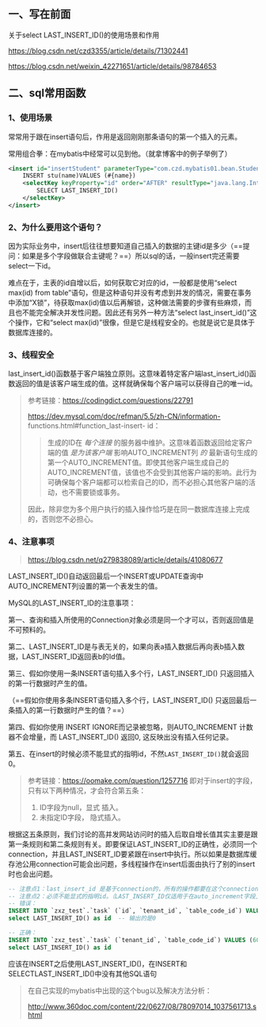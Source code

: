 ## 一、写在前面

关于select LAST_INSERT_ID()的使用场景和作用

https://blog.csdn.net/czd3355/article/details/71302441

https://blog.csdn.net/weixin_42271651/article/details/98784653



## 二、sql常用函数

### 1、使用场景

常常用于跟在insert语句后，作用是返回刚刚那条语句的第一个插入的元素。

常用组合拳：在mybatis中经常可以见到他。（就拿博客中的例子举例了）

```xml
<insert id="insertStudent" parameterType="com.czd.mybatis01.bean.Student">
    INSERT stu(name)VALUES (#{name})
    <selectKey keyProperty="id" order="AFTER" resultType="java.lang.Integer">
        SELECT LAST_INSERT_ID()
    </selectKey>
</insert>
```

### 2、为什么要用这个语句？

因为实际业务中，insert后往往想要知道自己插入的数据的主键id是多少（==提问：如果是多个字段做联合主键呢？==）所以sql的话，一般insert完还需要select一下id。

难点在于，主表的id自增以后，如何获取它对应的id，一般都是使用“select max(id) from table”语句，但是这种语句并没有考虑到并发的情况，需要在事务中添加“X锁”，待获取max(id)值以后再解锁，这种做法需要的步骤有些麻烦，而且也不能完全解决并发性问题。因此还有另外一种方法“select last_insert_id()”这个操作，它和“select max(id)”很像，但是它是线程安全的。也就是说它是具体于数据库连接的。

### 3、线程安全

last_insert_id()函数基于客户端独立原则。这意味着特定客户端last_insert_id()函数返回的值是该客户端生成的值。这样就确保每个客户端可以获得自己的唯一id。

> 参考链接：https://codingdict.com/questions/22791
>
> https://dev.mysql.com/doc/refman/5.5/zh-CN/information-
> functions.html#function_last-insert-
> id：
>
> > 生成的ID在 *每个连接* 的服务器中维护。这意味着函数返回给定客户端的值 *是为该客户端* 影响AUTO_INCREMENT列 *的*
> > 最新语句生成的第一个AUTO_INCREMENT值。即使其他客户端生成自己的AUTO_INCREMENT值，该值也不会受到其他客户端的影响。此行为可确保每个客户端都可以检索自己的ID，而不必担心其他客户端的活动，也不需要锁或事务。
>
> 因此，除非您为多个用户执行的插入操作恰巧是在同一数据库连接上完成的，否则您不必担心。

### 4、注意事项

> https://blog.csdn.net/q279838089/article/details/41080677

LAST_INSERT_ID()自动返回最后一个INSERT或UPDATE查询中AUTO_INCREMENT列设置的第一个表发生的值。

MySQL的LAST_INSERT_ID的注意事项：
 

第一、查询和插入所使用的Connection对象必须是同一个才可以，否则返回值是不可预料的。

第二、LAST_INSERT_ID是与表无关的，如果向表a插入数据后再向表b插入数据，LAST_INSERT_ID返回表b的Id值。  

第三、假如你使用一条INSERT语句插入多个行，LAST_INSERT_ID() 只返回插入的第一行数据时产生的值。

（==假如你使用多条INSERT语句插入多个行，LAST_INSERT_ID() 只返回最后一条插入的第一行数据时产生的值？==）

第四、假如你使用 INSERT IGNORE而记录被忽略，则AUTO_INCREMENT 计数器不会增量，而 LAST_INSERT_ID() 返回0, 这反映出没有插入任何记录。

 第五、在insert的时候必须不能显式的指明id，不然`LAST_INSERT_ID()`就会返回0。

> 参考链接：https://oomake.com/question/1257716
> 即对于insert的字段，只有以下两种情况，才会符合第五条： 
>
> 1. ID字段为null，显式 插入。
> 2. 未指定ID字段， 隐式插入。

根据这五条原则，我们讨论的高并发网站访问时的插入后取自增长值其实主要是跟第一条规则和第二条规则有关。即要保证LAST_INSERT_ID的正确性，必须同一个connection，并且LAST_INSERT_ID要紧跟在insert中执行。所以如果是数据库缓存池公用connection可能会出问题，多线程操作在insert后面由执行了别的insert时也会出问题。



```sql
-- 注意点1：last_insert_id 是基于connection的，所有的操作都要在这个connection上进行才能取得Id
-- 注意点2：必须不能显式的指明id。（LAST_INSERT_ID仅适用于在auto_increment字段上创建的自动生成的主键。在下面这行的情况下，显式提供了id，因此未设置最后一个插入ID。 这是符合预期的。）
-- 错误：
INSERT INTO `zxz_test`.`task` (`id`, `tenant_id`, `table_code_id`) VALUES (4, 40, 4);
select LAST_INSERT_ID() as id  -- 输出的是0

-- 正确：
INSERT INTO `zxz_test`.`task` (`tenant_id`, `table_code_id`) VALUES (60, 6);
select LAST_INSERT_ID() as id
```

应该在INSERT之后使用LAST_INSERT_ID()，在INSERT和SELECTLAST_INSERT_ID()中没有其他SQL语句



> 在自己实现的mybatis中出现的这个bug以及解决方法分析：
>
> http://www.360doc.com/content/22/0627/08/78097014_1037561713.shtml

